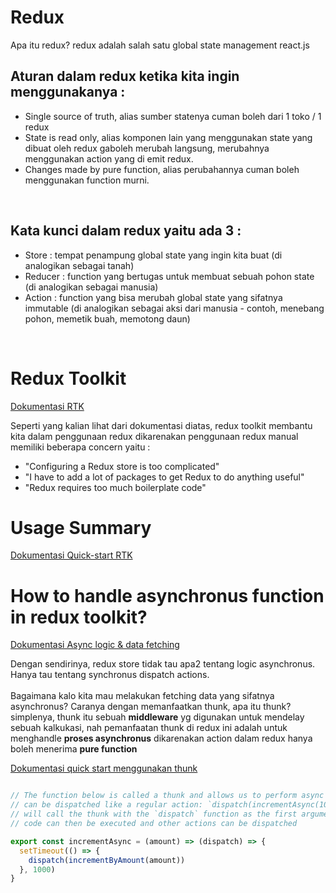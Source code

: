 # Redux
Apa itu redux? redux adalah salah satu global state management react.js

## Aturan dalam redux ketika kita ingin menggunakanya :
- Single source of truth, alias sumber statenya cuman boleh dari 1 toko / 1 redux
- State is read only, alias komponen lain yang menggunakan state yang dibuat oleh redux gaboleh merubah langsung, merubahnya menggunakan action yang di emit redux.
- Changes made by pure function, alias perubahannya cuman boleh menggunakan function murni.

<br>

## Kata kunci dalam redux yaitu ada 3 :
- Store : tempat penampung global state yang ingin kita buat (di analogikan sebagai tanah)
- Reducer : function yang bertugas untuk membuat sebuah pohon state (di analogikan sebagai manusia)
- Action : function yang bisa merubah global state yang sifatnya immutable (di analogikan sebagai aksi dari manusia - contoh, menebang pohon, memetik buah, memotong daun)

<br>

# Redux Toolkit
[Dokumentasi RTK](https://redux-toolkit.js.org/)

Seperti yang kalian lihat dari dokumentasi diatas, redux toolkit membantu kita dalam penggunaan redux dikarenakan penggunaan redux manual memiliki beberapa concern yaitu :
- "Configuring a Redux store is too complicated"
- "I have to add a lot of packages to get Redux to do anything useful"
- "Redux requires too much boilerplate code"


# Usage Summary
[Dokumentasi Quick-start RTK](https://redux-toolkit.js.org/tutorials/quick-start)

# How to handle asynchronus function in redux toolkit?
[Dokumentasi Async logic & data fetching](https://redux.js.org/tutorials/essentials/part-5-async-logic)

Dengan sendirinya, redux store tidak tau apa2 tentang logic asynchronus. Hanya tau tentang synchronus dispatch actions. 
<br>
<br>
Bagaimana kalo kita mau melakukan fetching data yang sifatnya asynchronus? Caranya dengan memanfaatkan thunk, apa itu thunk? simplenya, thunk itu sebuah **middleware** yg digunakan untuk mendelay sebuah kalkukasi, nah pemanfaatan thunk di redux ini adalah untuk menghandle **proses asynchronus** dikarenakan action dalam redux hanya boleh menerima **pure function**

[Dokumentasi quick start menggunakan thunk](https://redux.js.org/tutorials/quick-start#full-counter-app-example)

```js

// The function below is called a thunk and allows us to perform async logic. It
// can be dispatched like a regular action: `dispatch(incrementAsync(10))`. This
// will call the thunk with the `dispatch` function as the first argument. Async
// code can then be executed and other actions can be dispatched

export const incrementAsync = (amount) => (dispatch) => {
  setTimeout(() => {
    dispatch(incrementByAmount(amount))
  }, 1000)
}
```
